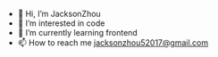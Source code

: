 - 👋 Hi, I’m JacksonZhou
- 👀 I’m interested in code
- 🌱 I’m currently learning frontend
- 📫 How to reach me jacksonzhou52017@gmail.com

<!---
GitHubJackson/GitHubJackson is a ✨ special ✨ repository because its `README.md` (this file) appears on your GitHub profile.
You can click the Preview link to take a look at your changes.
--->
